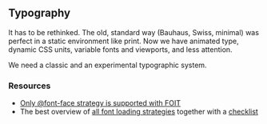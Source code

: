 ## Typography

It has to be rethinked. The old, standard way (Bauhaus, Swiss, minimal) was perfect in a static environment like print. Now we have animated type, dynamic CSS units, variable fonts and viewports, and less attention.

We need a classic and an experimental typographic system.

### Resources

- [Only @font-face strategy is supported with FOIT](https://stackoverflow.com/questions/42675725/isolated-styled-components-with-font-face)
- The best overview of [all font loading strategies](https://www.zachleat.com/web/comprehensive-webfonts/) together with a [checklist](https://www.zachleat.com/web/font-checklist/)
